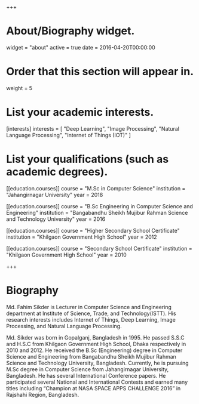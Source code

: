 +++
# About/Biography widget.
widget = "about"
active = true
date = 2016-04-20T00:00:00

# Order that this section will appear in.
weight = 5

# List your academic interests.
[interests]
  interests = [
    "Deep Learning",
    "Image Processing",
    "Natural Language Processing",
	"Internet of Things (IOT)"
  ]

# List your qualifications (such as academic degrees).

[[education.courses]]
  course = "M.Sc in Computer Science"
  institution = "Jahangirnagar University"
  year = 2018


[[education.courses]]
  course = "B.Sc Engineering in Computer Science and Engineering"
  institution = "Bangabandhu Sheikh Mujibur Rahman Science and Technology University"
  year = 2016

[[education.courses]]
  course = "Higher Secondary School Certificate"
  institution = "Khilgaon Government High School"
  year = 2012

[[education.courses]]
  course = "Secondary School Certificate"
  institution = "Khilgaon Government High School"
  year = 2010
  
 
+++

# Biography

Md. Fahim Sikder is Lecturer in Computer Science and Engineering department at Institute of Science, Trade, and Technology(ISTT). His research interests includes Internet of Things, Deep Learning, Image Processing, and Natural Language Processing.

Md. Sikder was born in Gopalganj, Bangladesh in 1995. He passed S.S.C and H.S.C from Khilgaon Government High School, Dhaka respectively in 2010 and 2012. He received the B.Sc (Engineering) degree in Computer Science and Engineering from Bangabandhu Sheikh Mujibur Rahman Science and Technology University, Bangladesh. Currently, he is pursuing M.Sc degree in Computer Science from Jahangirnagar University, Bangladesh. He has several International Conference papers. He participated several National and International Contests and earned many titles including “Champion at NASA SPACE APPS CHALLENGE 2016” in Rajshahi Region, Bangladesh.